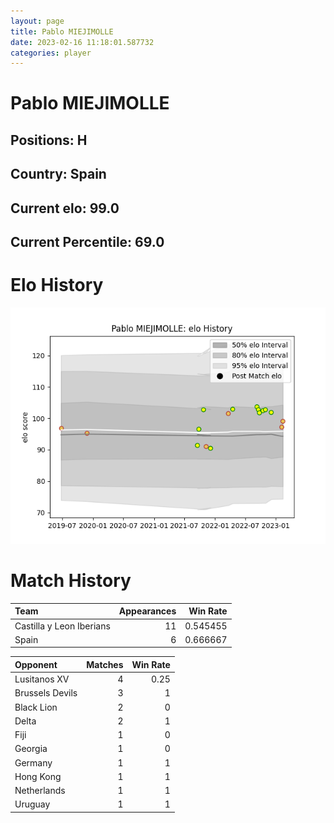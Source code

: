```yaml
---  
layout: page  
title: Pablo MIEJIMOLLE  
date: 2023-02-16 11:18:01.587732  
categories: player  
---
```

# Pablo MIEJIMOLLE

## Positions: H

## Country: Spain

## Current elo: 99.0

## Current Percentile: 69.0

# Elo History


![elo history](history_PabloMIEJIMOLLE.png)
# Match History


| Team                     |   Appearances |   Win Rate |
|:-------------------------|--------------:|-----------:|
| Castilla y Leon Iberians |            11 |   0.545455 |
| Spain                    |             6 |   0.666667 |

| Opponent        |   Matches |   Win Rate |
|:----------------|----------:|-----------:|
| Lusitanos XV    |         4 |       0.25 |
| Brussels Devils |         3 |       1    |
| Black Lion      |         2 |       0    |
| Delta           |         2 |       1    |
| Fiji            |         1 |       0    |
| Georgia         |         1 |       0    |
| Germany         |         1 |       1    |
| Hong Kong       |         1 |       1    |
| Netherlands     |         1 |       1    |
| Uruguay         |         1 |       1    |